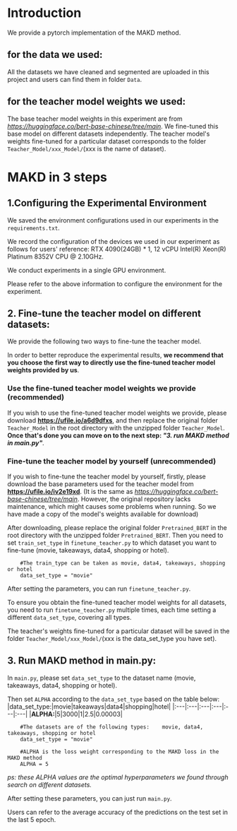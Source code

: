 # Introduction
We provide a pytorch implementation of the MAKD method.
## for the data we used:
All the datasets we have cleaned and segmented are uploaded in this project and users can find them in folder `Data`.
## for the teacher model weights we used:
The base teacher model weights in this experiment are from *https://huggingface.co/bert-base-chinese/tree/main*. We fine-tuned this base model on different datasets independently.
The teacher model's weights fine-tuned for a particular dataset corresponds to the folder `Teacher_Model/xxx_Model/`(xxx is the name of dataset).


# MAKD in 3 steps
## 1.Configuring the Experimental Environment
We saved the environment configurations used in our experiments in the `requirements.txt`.

We record the configuration of the devices we used in our experiment as follows for users' reference: RTX 4090(24GB) * 1, 12 vCPU Intel(R) Xeon(R) Platinum 8352V CPU @ 2.10GHz.

We conduct experiments in a single GPU environment.

Please refer to the above information to configure the environment for the experiment.

## 2. Fine-tune the teacher model on different datasets:
We provide the following two ways to fine-tune the teacher model.

In order to better reproduce the experimental results, **we recommend that you choose the first way to directly use the fine-tuned teacher model weights provided by us**.

### Use the fine-tuned teacher model weights we provide (recommended)
If you wish to use the fine-tuned teacher model weights we provide, please download **https://ufile.io/a6d9dfxs**, and then replace the original folder `Teacher_Model` in the root directory with the unzipped folder `Teacher_Model`. **Once that's done you can move on to the next step: *"3. run MAKD method in main.py"***.


### Fine-tune the teacher model by yourself (unrecommended)
If you wish to fine-tune the teacher model by yourself, firstly, please download the base parameters used for the teacher model from **https://ufile.io/iv2e19xd**. (It is the same as *https://huggingface.co/bert-base-chinese/tree/main*. However, the original repository lacks maintenance, which might causes some problems when running. So we have made a copy of the model's weights available for download) 

After downloading, please replace the original folder `Pretrained_BERT` in the root directory with the unzipped folder `Pretrained_BERT`. Then you need to set `train_set_type` in `finetune_teacher.py` to which dataset you want to fine-tune (movie, takeaways, data4, shopping or hotel). 
```
    #The train_type can be taken as movie, data4, takeaways, shopping or hotel
    data_set_type = "movie"
```

After setting the parameters, you can run `finetune_teacher.py`. 

To ensure you obtain the fine-tuned teacher model weights for all datasets, you need to run `finetune_teacher.py` multiple times, each time setting a different `data_set_type`, covering all types.

The teacher's weights fine-tuned for a particular dataset will be saved in the folder `Teacher_Model/xxx_Model/`(xxx is the data_set_type you have set). 


## 3. Run MAKD method in main.py:
In `main.py`, please set `data_set_type` to the dataset name (movie, takeaways, data4, shopping or hotel). 

Then set `ALPHA` according to the `data_set_type` based on the table below: 
|data_set_type:|movie|takeaways|data4|shopping|hotel|
|:---|:---|:---|:---|:---|:---|
|**ALPHA:**|5|3000|1|2.5|0.00003|
```
    #The datasets are of the following types:    movie, data4, takeaways, shopping or hotel
    data_set_type = "movie"
    
    #ALPHA is the loss weight corresponding to the MAKD loss in the MAKD method
    ALPHA = 5

```
*ps: these ALPHA values are the optimal hyperparameters we found through search on different datasets.*

After setting these parameters, you can just run `main.py`. 

Users can refer to the average accuracy of the predictions on the test set in the last 5 epoch. 

